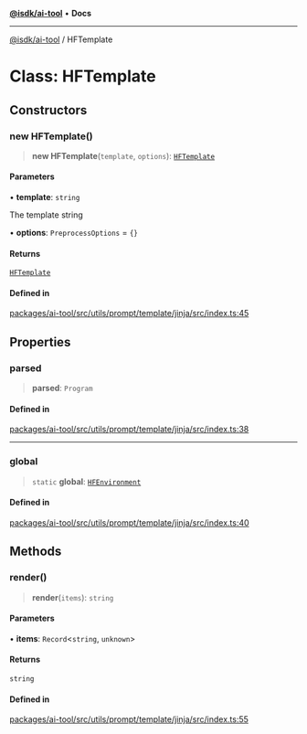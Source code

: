 [**@isdk/ai-tool**](../README.md) • **Docs**

***

[@isdk/ai-tool](../globals.md) / HFTemplate

# Class: HFTemplate

## Constructors

### new HFTemplate()

> **new HFTemplate**(`template`, `options`): [`HFTemplate`](HFTemplate.md)

#### Parameters

• **template**: `string`

The template string

• **options**: `PreprocessOptions` = `{}`

#### Returns

[`HFTemplate`](HFTemplate.md)

#### Defined in

[packages/ai-tool/src/utils/prompt/template/jinja/src/index.ts:45](https://github.com/isdk/ai-tool.js/blob/5f9f0083c734722103ff5468e424b48c212a55f0/src/utils/prompt/template/jinja/src/index.ts#L45)

## Properties

### parsed

> **parsed**: `Program`

#### Defined in

[packages/ai-tool/src/utils/prompt/template/jinja/src/index.ts:38](https://github.com/isdk/ai-tool.js/blob/5f9f0083c734722103ff5468e424b48c212a55f0/src/utils/prompt/template/jinja/src/index.ts#L38)

***

### global

> `static` **global**: [`HFEnvironment`](HFEnvironment.md)

#### Defined in

[packages/ai-tool/src/utils/prompt/template/jinja/src/index.ts:40](https://github.com/isdk/ai-tool.js/blob/5f9f0083c734722103ff5468e424b48c212a55f0/src/utils/prompt/template/jinja/src/index.ts#L40)

## Methods

### render()

> **render**(`items`): `string`

#### Parameters

• **items**: `Record`\<`string`, `unknown`\>

#### Returns

`string`

#### Defined in

[packages/ai-tool/src/utils/prompt/template/jinja/src/index.ts:55](https://github.com/isdk/ai-tool.js/blob/5f9f0083c734722103ff5468e424b48c212a55f0/src/utils/prompt/template/jinja/src/index.ts#L55)
